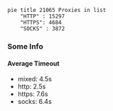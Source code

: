 
```mermaid
pie title 21065 Proxies in list
    "HTTP" : 15297
    "HTTPS": 4684
    "SOCKS" : 3872
```

### Some Info
#### Average Timeout

- mixed: 4.5s
- http: 2.5s
- https: 7.6s
- socks: 6.4s
